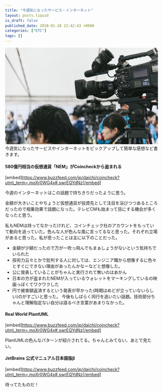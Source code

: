 ```yaml
---
title: "今週気になったサービス・インターネット"
layout: posts.liquid
is_draft: false
published_date: 2018-01-28 22:42:43 +0900
categories: ["ETC"]
tags: []
---
```


 <img class="in_article" src="/public/images/2019/01/ff036-1lf7Zb2SCflRC4EJDiiN31w.png">今週気になったサービスやインターネットをピックアップして簡単な感想など書きます。

#### 580億円相当の仮想通貨「NEM」がCoincheckから盗まれる
[embed]https://www.buzzfeed.com/jp/daichi/coincheck?utm\_term=.moXr0WG4x#.swrEQYdNz[/embed]

今週のインターネットはこの話題で持ちきりだったように思う。

金額が大きいことやちょうど仮想通貨が投資先として注目を浴びつつあるところだったので相乗効果で話題になった。テレビCMも始まって目にする機会が多くなったと思う。

私もNEMは持ってなかったけれど、コインチェック社のアカウントをもっていて動向を追っていた。色んな人が色んな風に言ってるなと思った。それぞれ立場があると思った。私が思ったことは主に以下のことだった。

- 金額が少額だったので万が一吹っ飛んでもまぁしょうがないという気持ちでいられた
- 技術力云々とかで批判する人に対しては、エンジニア職から想像するに色々とすぐにできない理由があったんかなーなどと想像した。
- 公に発表していることがちゃんと実行されて無いのはあかん
- 日本の方が盗まれたNEMが入っているウォレットをマーキングしているの映画っぽくてワクワクした
- 円で被害額返済するという発表が早かった(時期はめどが立っていないらしい)のがすごいと思った。
今後もしばらく同行を追いたい話題。技術部分ちゃんと理解指定ない自分は語るべき言葉があまりなかった。

#### Real World&nbsp;PlantUML
[embed]https://www.buzzfeed.com/jp/daichi/coincheck?utm\_term=.moXr0WG4x#.swrEQYdNz[/embed]

PlantUMLの色んなパターンが紹介されてる。ちゃんとみてない、あとで見たい。

#### JetBrains 公式マニュアル日本語版β
[embed]https://www.buzzfeed.com/jp/daichi/coincheck?utm\_term=.moXr0WG4x#.swrEQYdNz[/embed]

待ってたものだ！


